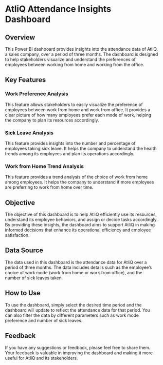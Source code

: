 # AtliQ Attendance Insights Dashboard

## Overview
This Power BI dashboard provides insights into the attendance data of AtliQ, a sales company, over a period of three months. The dashboard is designed to help stakeholders visualize and understand the preferences of employees between working from home and working from the office.

## Key Features
### Work Preference Analysis
This feature allows stakeholders to easily visualize the preference of employees between work from home and work from office. It provides a clear picture of how many employees prefer each mode of work, helping the company to plan its resources accordingly.

### Sick Leave Analysis
This feature provides insights into the number and percentage of employees taking sick leave. It helps the company to understand the health trends among its employees and plan its operations accordingly.

### Work from Home Trend Analysis
This feature provides a trend analysis of the choice of work from home among employees. It helps the company to understand if more employees are preferring to work from home over time.

## Objective
The objective of this dashboard is to help AtliQ efficiently use its resources, understand its employee behaviors, and assign or decide tasks accordingly. By providing these insights, the dashboard aims to support AtliQ in making informed decisions that enhance its operational efficiency and employee satisfaction.

## Data Source
The data used in this dashboard is the attendance data for AtliQ over a period of three months. The data includes details such as the employee’s choice of work mode (work from home or work from office), and the number of sick leaves taken.

## How to Use
To use the dashboard, simply select the desired time period and the dashboard will update to reflect the attendance data for that period. You can also filter the data by different parameters such as work mode preference and number of sick leaves.

## Feedback
If you have any suggestions or feedback, please feel free to share them. Your feedback is valuable in improving the dashboard and making it more useful for AtliQ and its stakeholders.
